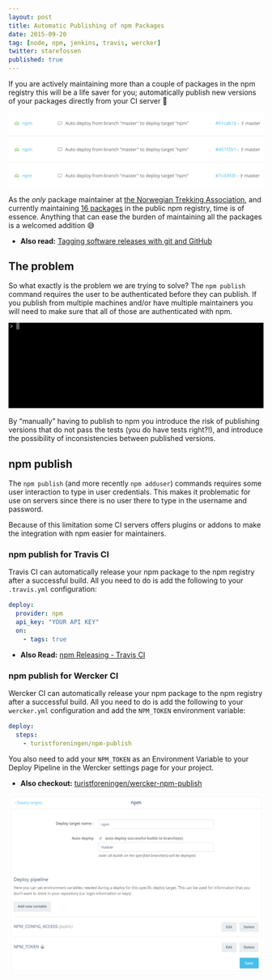 ```yaml
---
layout: post
title: Automatic Publishing of npm Packages
date: 2015-09-20
tag: [node, npm, jenkins, travis, wercker]
twitter: starefossen
published: true
---
```


If you are actively maintaining more than a couple of packages in the npm
registry this will be a life saver for you; automatically publish new versions of
your packages directly from your CI server 📡

![Wercker CI deploys to npm](/uploads/2015/09/20/wercker-deploys.png)

<!--more-->

As the *only* package maintainer at [the Norwegian Trekking
Association](http://english.turistforeningen.no), and currently maintaining [16
packages](https://www.npmjs.com/~turistforeningen) in the public npm registry,
time is of essence. Anything that can ease the burden of maintaining all the
packages is a welcomed addition 😅

* **Also read:** [Tagging software releases with git and
  GitHub](/post/2015/04/06/git--tagging-releases/)

## The problem

So what exactly is the problem we are trying to solve? The `npm publish` command
requires the user to be authenticated before they can publish. If you publish
from multiple machines and/or have multiple maintainers you will need to make
sure that all of those are authenticated with npm.

![npm publish command output](/uploads/2015/09/20/npm-publish.gif)

By “manually” having to publish to npm you introduce the risk of publishing
versions that do not pass the tests (you do have tests right?!), and introduce
the possibility of inconsistencies between published versions.

## npm publish

The  `npm publish` (and more recently `npm adduser`) commands requires some user
interaction to type in user credentials. This makes it problematic for use on
servers since there is no user there to type in the username and password.

Because of this limitation some CI servers offers plugins or addons to make the
integration with npm easier for maintainers.

### npm publish for Travis CI

Travis CI can automatically release your npm package to the npm registry after
a successful build. All you need to do is add the following to your
`.travis.yml` configuration:

```yaml
deploy:
  provider: npm
  api_key: "YOUR API KEY"
  on:
    - tags: true
```

* **Also Read:** [npm Releasing - Travis
  CI](http://docs.travis-ci.com/user/deployment/npm/)

### npm publish for Wercker CI

Wercker CI can automatically release your npm package to the npm registry after
a successful build. All you need to do is add the following to your
`wercker.yml` configuration and add the `NPM_TOKEN` environment variable:

```yaml
deploy:
  steps:
    - turistforeningen/npm-publish
```

You also need to add your `NPM_TOKEN` as an Environment Variable to your Deploy
Pipeline in the Wercker settings page for your project.

* **Also checkout:**
  [turistforeningen/wercker-npm-publish](https://github.com/Turistforeningen/wercker-npm-publish)

![Publish to npm](/uploads/2015/09/20/wercker-deploy-target.png)
